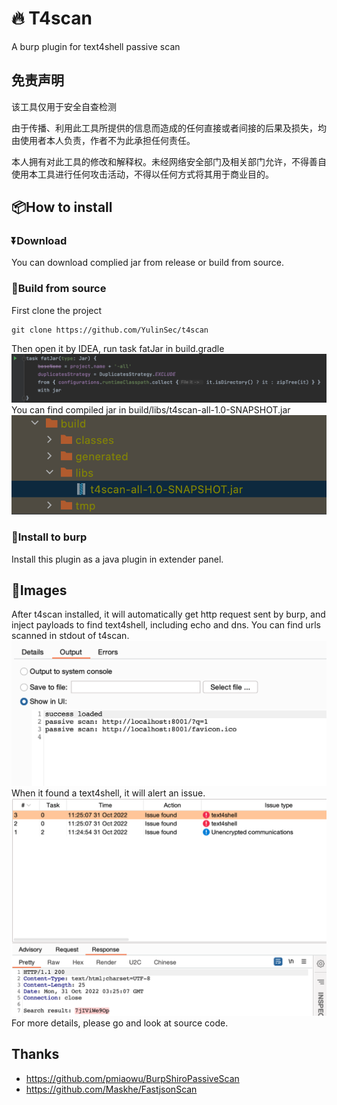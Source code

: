 # 🔥 T4scan
A burp plugin for text4shell passive scan

## 免责声明
该工具仅用于安全自查检测

由于传播、利用此工具所提供的信息而造成的任何直接或者间接的后果及损失，均由使用者本人负责，作者不为此承担任何责任。

本人拥有对此工具的修改和解释权。未经网络安全部门及相关部门允许，不得善自使用本工具进行任何攻击活动，不得以任何方式将其用于商业目的。

## 📦How to install
### ⏬Download
You can download complied jar from release or build from source.
### 🔨Build from source
First clone the project
```
git clone https://github.com/YulinSec/t4scan
```
Then open it by IDEA, run task fatJar in build.gradle
![images](images/fatjar.png)
You can find compiled jar in build/libs/t4scan-all-1.0-SNAPSHOT.jar
![images](images/output.png)
### 🚀Install to burp
Install this plugin as a java plugin in extender panel.

## 🔮Images
After t4scan installed, it will automatically get http request sent by burp, and inject payloads to find text4shell, including echo and dns.
You can find urls scanned in stdout of t4scan. 
![images](images/stdout.png)
When it found a text4shell, it  will alert an issue.
![images](images/issue.png)
For more details, please go and look at source code.

## Thanks
- https://github.com/pmiaowu/BurpShiroPassiveScan
- https://github.com/Maskhe/FastjsonScan